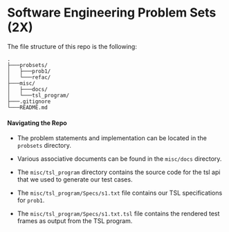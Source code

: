 # Software Engineering Problem Sets (2X)
The file structure of this repo is the following: 

```
.
├───probsets/
│   ├───prob1/
│   └───refac/
├───misc/
│   ├───docs/
│   └───tsl_program/
├───.gitignore
└───README.md
```

#### Navigating the Repo

* The problem statements and implementation can be located in the `probsets` directory. 


* Various associative documents can be found in the `misc/docs` directory.


* The `misc/tsl_program` directory contains the source code for the tsl api that we used to 
generate our test cases.


* The `misc/tsl_program/Specs/s1.txt` file contains our TSL specifications for `prob1`.


* The `misc/tsl_program/Specs/s1.txt.tsl` file contains the rendered test frames as output from the TSL program.
